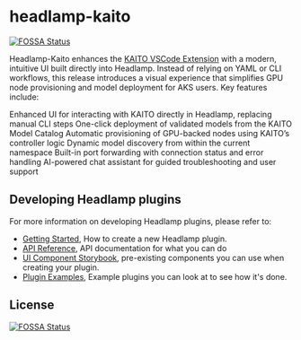 # headlamp-kaito
[![FOSSA Status](https://app.fossa.com/api/projects/git%2Bgithub.com%2Fkaito-project%2Fheadlamp-kaito.svg?type=shield)](https://app.fossa.com/projects/git%2Bgithub.com%2Fkaito-project%2Fheadlamp-kaito?ref=badge_shield)


Headlamp-Kaito enhances the [KAITO VSCode Extension](https://learn.microsoft.com/en-us/azure/aks/aks-extension-kaito) with a modern, intuitive UI built directly into Headlamp. Instead of relying on YAML or CLI workflows, this release introduces a visual experience that simplifies GPU node provisioning and model deployment for AKS users. Key features include:

Enhanced UI for interacting with KAITO directly in Headlamp, replacing manual CLI steps
One-click deployment of validated models from the KAITO Model Catalog
Automatic provisioning of GPU-backed nodes using KAITO’s controller logic
Dynamic model discovery from within the current namespace
Built-in port forwarding with connection status and error handling
AI-powered chat assistant for guided troubleshooting and user support

## Developing Headlamp plugins

For more information on developing Headlamp plugins, please refer to:

- [Getting Started](https://headlamp.dev/docs/latest/development/plugins/), How to create a new Headlamp plugin.
- [API Reference](https://headlamp.dev/docs/latest/development/api/), API documentation for what you can do
- [UI Component Storybook](https://headlamp.dev/docs/latest/development/frontend/#storybook), pre-existing components you can use when creating your plugin.
- [Plugin Examples](https://github.com/kubernetes-sigs/headlamp/tree/main/plugins/examples), Example plugins you can look at to see how it's done.


## License
[![FOSSA Status](https://app.fossa.com/api/projects/git%2Bgithub.com%2Fkaito-project%2Fheadlamp-kaito.svg?type=large)](https://app.fossa.com/projects/git%2Bgithub.com%2Fkaito-project%2Fheadlamp-kaito?ref=badge_large)